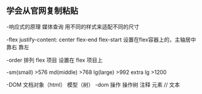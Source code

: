## 学会从官网复制粘贴
-响应式的原理
   媒体查询 用不同的样式来适配不同的尺寸


-flex
   justify-content:  center   flex-end  flex-start
   设置在flex容器上的，主轴居中   靠右      靠左


-order 排列 flex 项目 
       设置在 flex 项目上


-sm(small) >576
 md(middle) >768
 lg(large) >992
 extra lg >1200

-DOM 
 文档对象（html） 模型（树）
 -dom 操作 操作树
 注释 
 元素  //
 文本